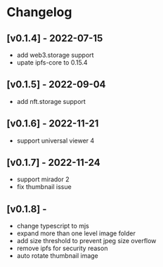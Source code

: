 # Changelog

## [v0.1.4] - 2022-07-15

* add web3.storage support
* upate ipfs-core to 0.15.4

## [v0.1.5] - 2022-09-04

* add nft.storage support

## [v0.1.6] - 2022-11-21

* support universal viewer 4

## [v0.1.7] - 2022-11-24

* support mirador 2
* fix thumbnail issue

## [v0.1.8] - 

* change typescript to mjs
* expand more than one level image folder
* add size threshold to prevent jpeg size overflow
* remove ipfs for security reason
* auto rotate thumbnail image